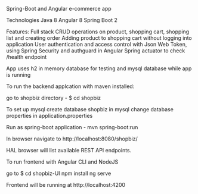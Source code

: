 Spring-Boot and Angular e-commerce app

Technologies
Java 8
Angular 8
Spring Boot 2

Features:
Full stack CRUD operations on product, shopping cart, shopping list and creating order
Adding product to shopping cart without logging into application
User authentication  and access control with Json Web Token, using Spring Security and authguard in Angular
Spring actuator to check /health endpoint


App uses h2 in memory database for testing and mysql database while app is running

To run the backend applcation with maven installed:

go to shopbiz directory - $ cd shopbiz

To set up mysql 
create database shopbiz in mysql 
change database properties in application.properties


Run as spring-boot application - mvn spring-boot:run

In browser navigate to http://localhost:8080/shopbiz/

HAL browser will list available REST API endpoints.

To run frontend with Angular CLI and NodeJS

go to $ cd shopbiz-UI
npm install
ng serve

Frontend will be running at http://localhost:4200







